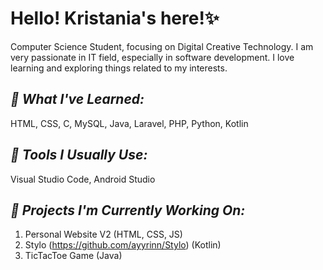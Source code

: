 # Hello! Kristania's here!✨

Computer Science Student, focusing on Digital Creative Technology. I am very passionate in IT field, especially in software development. I love learning and exploring things related to my interests.

## _**👾 What I've Learned:**_

HTML, CSS, C, MySQL, Java, Laravel, PHP, Python, Kotlin



## _**👾 Tools I Usually Use:**_

Visual Studio Code, Android Studio


## _**👾 Projects I'm Currently Working On:**_

1. Personal Website V2 (HTML, CSS, JS)
2. Stylo (https://github.com/ayyrinn/Stylo) (Kotlin)
3. TicTacToe Game (Java)

<!--
**kaynaeru/kaynaeru** is a ✨ _special_ ✨ repository because its `README.md` (this file) appears on your GitHub profile.

Here are some ideas to get you started:

- 🔭 I’m currently working on ...
- 🌱 I’m currently learning ...
- 👯 I’m looking to collaborate on ...
- 🤔 I’m looking for help with ...
- 💬 Ask me about ...
- 📫 How to reach me: ...
- 😄 Pronouns: ...
- ⚡ Fun fact: ...
-->

